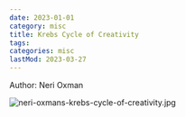 ```yaml
---
date: 2023-01-01
category: misc
title: Krebs Cycle of Creativity
tags:
categories: misc
lastMod: 2023-03-27
---
```

Author: Neri Oxman

![neri-oxmans-krebs-cycle-of-creativity.jpg](/assets/neri-oxmans-krebs-cycle-of-creativity_1665584471561_0.jpg)
